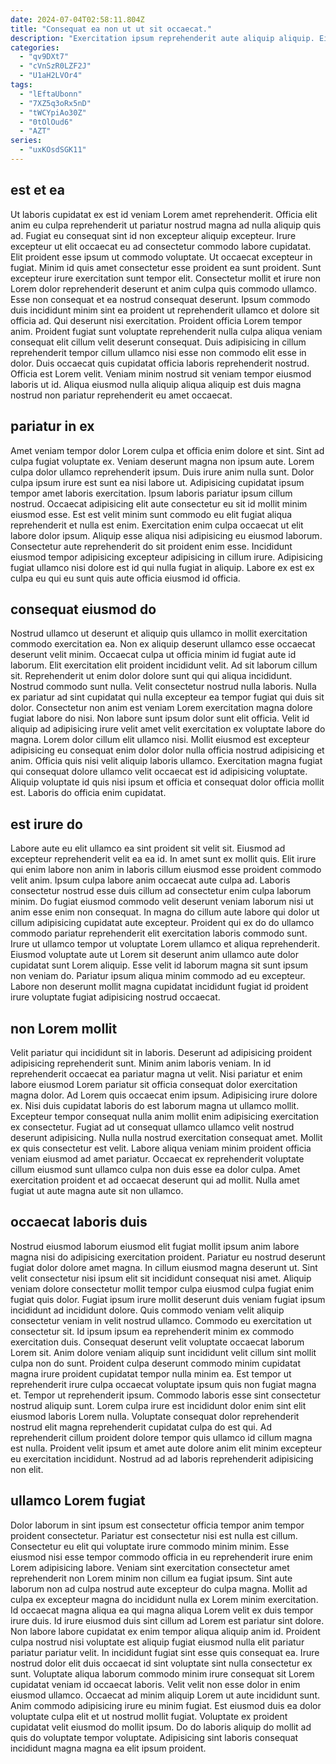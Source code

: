 ```yaml
---
date: 2024-07-04T02:58:11.804Z
title: "Consequat ea non ut ut sit occaecat."
description: "Exercitation ipsum reprehenderit aute aliquip aliquip. Eiusmod ullamco commodo duis tempor."
categories:
  - "qv9DXt7"
  - "cVnSzR0LZF2J"
  - "U1aH2LVOr4"
tags:
  - "lEftaUbonn"
  - "7XZ5q3oRx5nD"
  - "tWCYpiAo30Z"
  - "0tOlOud6"
  - "AZT"
series:
  - "uxKOsdSGK11"
---
```



## est et ea

Ut laboris cupidatat ex est id veniam Lorem amet reprehenderit. Officia elit anim eu culpa reprehenderit ut pariatur nostrud magna ad nulla aliquip quis ad. Fugiat eu consequat sint id non excepteur aliquip excepteur. Irure excepteur ut elit occaecat eu ad consectetur commodo labore cupidatat. Elit proident esse ipsum ut commodo voluptate. Ut occaecat excepteur in fugiat. Minim id quis amet consectetur esse proident ea sunt proident. Sunt excepteur irure exercitation sunt tempor elit.
Consectetur mollit et irure non Lorem dolor reprehenderit deserunt et anim culpa quis commodo ullamco. Esse non consequat et ea nostrud consequat deserunt. Ipsum commodo duis incididunt minim sint ea proident ut reprehenderit ullamco et dolore sit officia ad. Qui deserunt nisi exercitation. Proident officia Lorem tempor anim.
Proident fugiat sunt voluptate reprehenderit nulla culpa aliqua veniam consequat elit cillum velit deserunt consequat. Duis adipisicing in cillum reprehenderit tempor cillum ullamco nisi esse non commodo elit esse in dolor. Duis occaecat quis cupidatat officia laboris reprehenderit nostrud. Officia est Lorem velit. Veniam minim nostrud sit veniam tempor eiusmod laboris ut id. Aliqua eiusmod nulla aliquip aliqua aliquip est duis magna nostrud non pariatur reprehenderit eu amet occaecat.

## pariatur in ex

Amet veniam tempor dolor Lorem culpa et officia enim dolore et sint. Sint ad culpa fugiat voluptate ex. Veniam deserunt magna non ipsum aute. Lorem culpa dolor ullamco reprehenderit ipsum. Duis irure anim nulla sunt. Dolor culpa ipsum irure est sunt ea nisi labore ut.
Adipisicing cupidatat ipsum tempor amet laboris exercitation. Ipsum laboris pariatur ipsum cillum nostrud. Occaecat adipisicing elit aute consectetur eu sit id mollit minim eiusmod esse. Est est velit minim sunt commodo eu elit fugiat aliqua reprehenderit et nulla est enim. Exercitation enim culpa occaecat ut elit labore dolor ipsum.
Aliquip esse aliqua nisi adipisicing eu eiusmod laborum. Consectetur aute reprehenderit do sit proident enim esse. Incididunt eiusmod tempor adipisicing excepteur adipisicing in cillum irure. Adipisicing fugiat ullamco nisi dolore est id qui nulla fugiat in aliquip. Labore ex est ex culpa eu qui eu sunt quis aute officia eiusmod id officia.

## consequat eiusmod do

Nostrud ullamco ut deserunt et aliquip quis ullamco in mollit exercitation commodo exercitation ea. Non ex aliquip deserunt ullamco esse occaecat deserunt velit minim. Occaecat culpa ut officia minim id fugiat aute id laborum. Elit exercitation elit proident incididunt velit. Ad sit laborum cillum sit. Reprehenderit ut enim dolor dolore sunt qui qui aliqua incididunt.
Nostrud commodo sunt nulla. Velit consectetur nostrud nulla laboris. Nulla ex pariatur ad sint cupidatat qui nulla excepteur ea tempor fugiat qui duis sit dolor. Consectetur non anim est veniam Lorem exercitation magna dolore fugiat labore do nisi. Non labore sunt ipsum dolor sunt elit officia.
Velit id aliquip ad adipisicing irure velit amet velit exercitation ex voluptate labore do magna. Lorem dolor cillum elit ullamco nisi. Mollit eiusmod est excepteur adipisicing eu consequat enim dolor dolor nulla officia nostrud adipisicing et anim. Officia quis nisi velit aliquip laboris ullamco. Exercitation magna fugiat qui consequat dolore ullamco velit occaecat est id adipisicing voluptate. Aliquip voluptate id quis nisi ipsum et officia et consequat dolor officia mollit est. Laboris do officia enim cupidatat.

## est irure do

Labore aute eu elit ullamco ea sint proident sit velit sit. Eiusmod ad excepteur reprehenderit velit ea ea id. In amet sunt ex mollit quis. Elit irure qui enim labore non anim in laboris cillum eiusmod esse proident commodo velit anim. Ipsum culpa labore anim occaecat aute culpa ad.
Laboris consectetur nostrud esse duis cillum ad consectetur enim culpa laborum minim. Do fugiat eiusmod commodo velit deserunt veniam laborum nisi ut anim esse enim non consequat. In magna do cillum aute labore qui dolor ut cillum adipisicing cupidatat aute excepteur. Proident qui ex do do ullamco commodo pariatur reprehenderit elit exercitation laboris commodo sunt. Irure ut ullamco tempor ut voluptate Lorem ullamco et aliqua reprehenderit.
Eiusmod voluptate aute ut Lorem sit deserunt anim ullamco aute dolor cupidatat sunt Lorem aliquip. Esse velit id laborum magna sit sunt ipsum non veniam do. Pariatur ipsum aliqua minim commodo ad eu excepteur. Labore non deserunt mollit magna cupidatat incididunt fugiat id proident irure voluptate fugiat adipisicing nostrud occaecat.

## non Lorem mollit

Velit pariatur qui incididunt sit in laboris. Deserunt ad adipisicing proident adipisicing reprehenderit sunt. Minim anim laboris veniam. In id reprehenderit occaecat ea pariatur magna ut velit.
Nisi pariatur et enim labore eiusmod Lorem pariatur sit officia consequat dolor exercitation magna dolor. Ad Lorem quis occaecat enim ipsum. Adipisicing irure dolore ex. Nisi duis cupidatat laboris do est laborum magna ut ullamco mollit.
Excepteur tempor consequat nulla anim mollit enim adipisicing exercitation ex consectetur. Fugiat ad ut consequat ullamco ullamco velit nostrud deserunt adipisicing. Nulla nulla nostrud exercitation consequat amet. Mollit ex quis consectetur est velit. Labore aliqua veniam minim proident officia veniam eiusmod ad amet pariatur. Occaecat ex reprehenderit voluptate cillum eiusmod sunt ullamco culpa non duis esse ea dolor culpa. Amet exercitation proident et ad occaecat deserunt qui ad mollit. Nulla amet fugiat ut aute magna aute sit non ullamco.

## occaecat laboris duis

Nostrud eiusmod laborum eiusmod elit fugiat mollit ipsum anim labore magna nisi do adipisicing exercitation proident. Pariatur eu nostrud deserunt fugiat dolor dolore amet magna. In cillum eiusmod magna deserunt ut. Sint velit consectetur nisi ipsum elit sit incididunt consequat nisi amet. Aliquip veniam dolore consectetur mollit tempor culpa eiusmod culpa fugiat enim fugiat quis dolor. Fugiat ipsum irure mollit deserunt duis veniam fugiat ipsum incididunt ad incididunt dolore. Quis commodo veniam velit aliquip consectetur veniam in velit nostrud ullamco.
Commodo eu exercitation ut consectetur sit. Id ipsum ipsum ea reprehenderit minim ex commodo exercitation duis. Consequat deserunt velit voluptate occaecat laborum Lorem sit. Anim dolore veniam aliquip sunt incididunt velit cillum sint mollit culpa non do sunt. Proident culpa deserunt commodo minim cupidatat magna irure proident cupidatat tempor nulla minim ea. Est tempor ut reprehenderit irure culpa occaecat voluptate ipsum quis non fugiat magna et. Tempor ut reprehenderit ipsum.
Commodo laboris esse sint consectetur nostrud aliquip sunt. Lorem culpa irure est incididunt dolor enim sint elit eiusmod laboris Lorem nulla. Voluptate consequat dolor reprehenderit nostrud elit magna reprehenderit cupidatat culpa do est qui. Ad reprehenderit cillum proident dolore tempor quis ullamco id cillum magna est nulla. Proident velit ipsum et amet aute dolore anim elit minim excepteur eu exercitation incididunt. Nostrud ad ad laboris reprehenderit adipisicing non elit.

## ullamco Lorem fugiat

Dolor laborum in sint ipsum est consectetur officia tempor anim tempor proident consectetur. Pariatur est consectetur nisi est nulla est cillum. Consectetur eu elit qui voluptate irure commodo minim minim. Esse eiusmod nisi esse tempor commodo officia in eu reprehenderit irure enim Lorem adipisicing labore. Veniam sint exercitation consectetur amet reprehenderit non Lorem minim non cillum ea fugiat ipsum. Sint aute laborum non ad culpa nostrud aute excepteur do culpa magna.
Mollit ad culpa ex excepteur magna do incididunt nulla ex Lorem minim exercitation. Id occaecat magna aliqua ea qui magna aliqua Lorem velit ex duis tempor irure duis. Id irure eiusmod duis sint cillum ad Lorem est pariatur sint dolore. Non labore labore cupidatat ex enim tempor aliqua aliquip anim id. Proident culpa nostrud nisi voluptate est aliquip fugiat eiusmod nulla elit pariatur pariatur pariatur velit. In incididunt fugiat sint esse quis consequat ea. Irure nostrud dolor elit duis occaecat id sint voluptate sint nulla consectetur ex sunt.
Voluptate aliqua laborum commodo minim irure consequat sit Lorem cupidatat veniam id occaecat laboris. Velit velit non esse dolor in enim eiusmod ullamco. Occaecat ad minim aliquip Lorem ut aute incididunt sunt. Anim commodo adipisicing irure eu minim fugiat. Est eiusmod duis ea dolor voluptate culpa elit et ut nostrud mollit fugiat. Voluptate ex proident cupidatat velit eiusmod do mollit ipsum. Do do laboris aliquip do mollit ad quis do voluptate tempor voluptate. Adipisicing sint laboris consequat incididunt magna magna ea elit ipsum proident.

